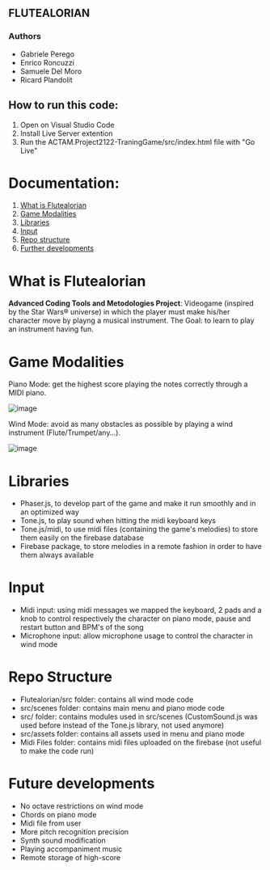 ## FLUTEALORIAN

### Authors
- Gabriele Perego
- Enrico Roncuzzi
- Samuele Del Moro
- Ricard Plandolit

## How to run this code:
1. Open on Visual Studio Code
2. Install Live Server extention
3. Run the ACTAM.Project2122-TraningGame/src/index.html file with "Go Live"

# Documentation:
1. [What is Flutealorian](#what)
2. [Game Modalities](#modes)
3. [Libraries](#libraries)
4. [Input](#input)
5. [Repo structure](#repo)
6. [Further developments](#future)

# What is Flutealorian <a name = "what"></a>
**Advanced Coding Tools and Metodologies Project**:
Videogame (inspired by the Star Wars® universe) in which the player must make his/her character move by playng a musical instrument.
The Goal: to learn to play an instrument having fun.

# Game Modalities <a name = "modes"></a>  
Piano Mode: get the highest score playing the notes correctly through a MIDI piano.

![image](https://user-images.githubusercontent.com/56070706/150505483-602517b3-a395-43b1-ac48-8f284c9904fc.png)

Wind Mode: avoid as many obstacles as possible by playing a wind instrument (Flute/Trumpet/any…).

![image](https://user-images.githubusercontent.com/56070706/150505543-d64e3557-8691-48ee-b545-9def5fbfe40c.png)

# Libraries <a name = "libraries"></a>  
- Phaser.js, to develop part of the game and make it run smoothly and in an optimized way
- Tone.js, to play sound when hitting the midi keyboard keys
- Tone.js/midi, to use midi files (containing the game's melodies) to store them easily on the firebase database
- Firebase package, to store melodies in a remote fashion in order to have them always available

# Input <a name = "input"></a>
- Midi input: using midi messages we mapped the keyboard, 2 pads and a knob to control respectively the character on piano mode, pause and restart button and BPM's of the song
- Microphone input: allow microphone usage to control the character in wind mode

# Repo Structure <a name = "repo"></a>
- Flutealorian/src folder: contains all wind mode code
- src/scenes folder: contains main menu and piano mode code
- src/ folder: contains modules used in src/scenes (CustomSound.js was used before instead of the Tone.js library, not used anymore)
- src/assets folder: contains all assets used in menu and piano mode
- Midi Files folder: contains midi files uploaded on the firebase (not useful to make the code run)

# Future developments <a name = "future"></a>
- No octave restrictions on wind mode
- Chords on piano mode
- Midi file from user
- More pitch recognition precision
- Synth sound modification
- Playing accompaniment music
- Remote storage of high-score

